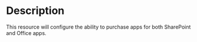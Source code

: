 # Description

This resource will configure the ability to purchase apps for both SharePoint
and Office apps.
